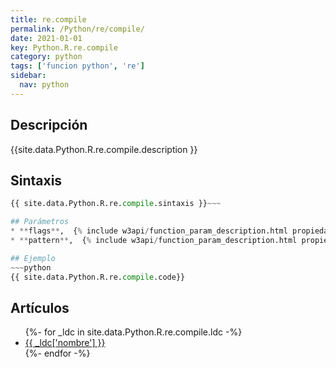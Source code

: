 ```yaml
---
title: re.compile
permalink: /Python/re/compile/
date: 2021-01-01
key: Python.R.re.compile
category: python
tags: ['funcion python', 're']
sidebar: 
  nav: python
---
```


## Descripción
{{site.data.Python.R.re.compile.description }}

## Sintaxis
~~~python
{{ site.data.Python.R.re.compile.sintaxis }}~~~

## Parámetros
* **flags**,  {% include w3api/function_param_description.html propiedad=site.data.Python.R.re.compile valor="flags" %}
* **pattern**,  {% include w3api/function_param_description.html propiedad=site.data.Python.R.re.compile valor="pattern" %}

## Ejemplo
~~~python
{{ site.data.Python.R.re.compile.code}}
~~~

## Artículos
<ul>
{%- for _ldc in site.data.Python.R.re.compile.ldc -%}
   <li>
       <a href="{{_ldc['url'] }}">{{ _ldc['nombre'] }}</a>
   </li>
{%- endfor -%}
</ul>
